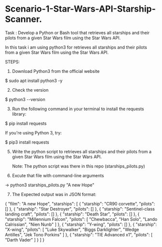 # Scenario-1-Star-Wars-API-Starship-Scanner.

Task : 
Develop a Python or Bash tool that retrieves all starships and their pilots from a given
Star Wars film using the Star Wars API.

In this task i am using python3 for retrieves all starships and their pilots from a given
Star Wars film using the Star Wars API.

 STEPS: 

 1. Download Python3 from the official website 

   $ sudo apt install python3 -y

 2. Check the version 

   $ python3 --version

 3. Run the following command in your terminal to install the requests library:

   $ pip install requests
   
  If you're using Python 3, try:

   $ pip3 install requests
 
  
 5. Write the python script to  retrieves all starships and their pilots from a given
    Star Wars film using the Star Wars API.

    Note: The python script was there in this repo (starships_pilots.py)

 6. Excute that file with command-line arguments

   -> python3 starships_pilots.py "A new Hope"

 7. The Expected output was in JSON format: 

{
    "film": "A new Hope",
    "starships": [
        {
            "starship": "CR90 corvette",
            "pilots": []
        },
        {
            "starship": "Star Destroyer",
            "pilots": []
        },
        {
            "starship": "Sentinel-class landing craft",
            "pilots": []
        },
        {
            "starship": "Death Star",
            "pilots": []
        },
        {
            "starship": "Millennium Falcon",
            "pilots": [
                "Chewbacca",
                "Han Solo",
                "Lando Calrissian",
                "Nien Nunb"
            ]
        },
        {
            "starship": "Y-wing",
            "pilots": []
        },
        {
            "starship": "X-wing",
            "pilots": [
                "Luke Skywalker",
                "Biggs Darklighter",
                "Wedge Antilles",
                "Jek Tono Porkins"
            ]
        },
        {
            "starship": "TIE Advanced x1",
            "pilots": [
                "Darth Vader"
            ]
        }
    ]
}
